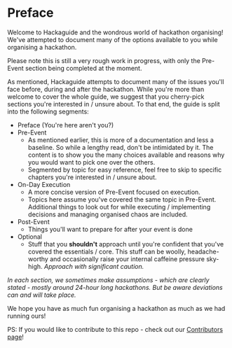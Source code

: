 # Preface

Welcome to Hackaguide and the wondrous world of hackathon organising!  We've attempted to document many of the options available to you while organising a hackathon.  

Please note this is still a very rough work in progress, with only the Pre-Event section being completed at the moment.

As mentioned, Hackaguide attempts to document many of the issues you'll face before, during and after the hackathon.  While you're more than welcome to cover the whole guide, we suggest that you cherry-pick sections you're interested in / unsure about.  To that end, the guide is split into the following segments:

- Preface (You're here aren't you?)
- Pre-Event
	- As mentioned earlier, this is more of a documentation and less a baseline.  So while a lengthy read, don't be intimidated by it.  The content is to show you the many choices available and reasons why you would want to pick one over the others.  
	- Segmented by topic for easy reference, feel free to skip to specific chapters you're interested in / unsure about.
- On-Day Execution
	- A more concise version of Pre-Event focused on execution.
	- Topics here assume you've covered the same topic in Pre-Event.  Additional things to look out for while executing / implementing decisions and managing organised chaos are included.
- Post-Event
	- Things you'll want to prepare for after your event is done
- Optional
	- Stuff that you **shouldn't** approach until you're confident that you've covered the essentials / core.  This stuff can be woolly, headache-worthy and occasionally raise your internal caffeine pressure sky-high.  *Approach with significant caution.*

*In each section, we sometimes make assumptions - which are clearly stated - mostly around 24-hour long hackathons.  But be aware deviations can and will take place.*

We hope you have as much fun organising a hackathon as much as we had running ours!

PS: If you would like to contribute to this repo - check out our [Contributors page](CONTRIBUTING.md)!